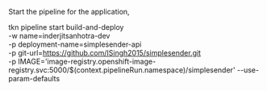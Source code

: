 Start the pipeline for the application, 

tkn pipeline start build-and-deploy \
    -w name=inderjitsanhotra-dev \
    -p deployment-name=simplesender-api \
    -p git-url=https://github.com/ISingh2015/simplesender.git \
    -p IMAGE='image-registry.openshift-image-registry.svc:5000/$(context.pipelineRun.namespace)/simplesender' \--use-param-defaults
